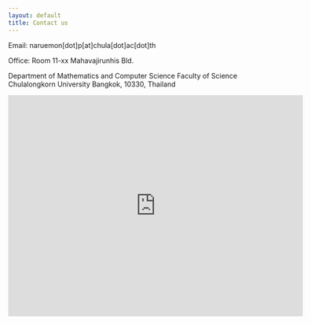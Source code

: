 ```yaml
---
layout: default
title: Contact us
---
```


Email: naruemon[dot]p[at]chula[dot]ac[dot]th

Office:
  Room 11-xx
  Mahavajirunhis Bld.

  Department of Mathematics and Computer Science
  Faculty of Science
  Chulalongkorn University
  Bangkok, 10330, Thailand

<iframe src="https://www.google.com/maps/embed?pb=!1m18!1m12!1m3!1d3875.6474961328813!2d100.52765226453404!3d13.739778951274394!2m3!1f0!2f0!3f0!3m2!1i1024!2i768!4f13.1!3m3!1m2!1s0x30e29ed51a13be89%3A0x34aa41cc537791e0!2sDepartment%20of%20Mathematics%20and%20Computer%20Science%2C%20Faculty%20of%20Science%2C%20Chulalongkorn%20University!5e0!3m2!1sen!2sth!4v1593097898714!5m2!1sen!2sth" width="600" height="450" frameborder="0" style="border:0;" allowfullscreen="" aria-hidden="false" tabindex="0"></iframe>

